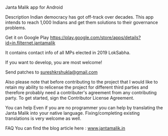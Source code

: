 Janta Malik app for Android

Description
Indian democracy has got off-track over decades. This app intends to reach 1,000 Indians and get them solutions to their governance problems.

Get it on Google Play 
https://play.google.com/store/apps/details?id=in.filternet.jantamalik

It contains contact info of all MPs elected in 2019 LokSabha.

If you want to develop, you are most welcome!

Send patches to sureshkrshukla@gmail.com

Also please note that before contributing to the project that I would like to retain my ability to relicense the project for different third parties and therefore probably need a contributer's agreement from any contributing party. To get started, sign the Contributor License Agreement.

You can help
Even if you are no programmer you can help by translating the Janta Malik into your native language. Fixing/completing existing translations is very welcome as well.

FAQ
You can find the blog article here : www.jantamalik.in
